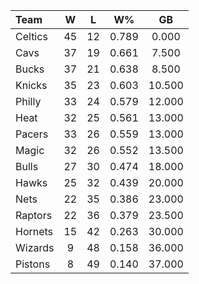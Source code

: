 | Team                             |  W  |  L  |  W%   |   GB   |
|:---------------------------------|:---:|:---:|:-----:|:------:|
| [](/r/bostonceltics) Celtics     | 45  | 12  | 0.789 | 0.000  |
| [](/r/clevelandcavs) Cavs        | 37  | 19  | 0.661 | 7.500  |
| [](/r/mkebucks) Bucks            | 37  | 21  | 0.638 | 8.500  |
| [](/r/nyknicks) Knicks           | 35  | 23  | 0.603 | 10.500 |
| [](/r/sixers) Philly             | 33  | 24  | 0.579 | 12.000 |
| [](/r/heat) Heat                 | 32  | 25  | 0.561 | 13.000 |
| [](/r/pacers) Pacers             | 33  | 26  | 0.559 | 13.000 |
| [](/r/orlandomagic) Magic        | 32  | 26  | 0.552 | 13.500 |
| [](/r/chicagobulls) Bulls        | 27  | 30  | 0.474 | 18.000 |
| [](/r/atlantahawks) Hawks        | 25  | 32  | 0.439 | 20.000 |
| [](/r/gonets) Nets               | 22  | 35  | 0.386 | 23.000 |
| [](/r/torontoraptors) Raptors    | 22  | 36  | 0.379 | 23.500 |
| [](/r/charlottehornets) Hornets  | 15  | 42  | 0.263 | 30.000 |
| [](/r/washingtonwizards) Wizards |  9  | 48  | 0.158 | 36.000 |
| [](/r/detroitpistons) Pistons    |  8  | 49  | 0.140 | 37.000 |